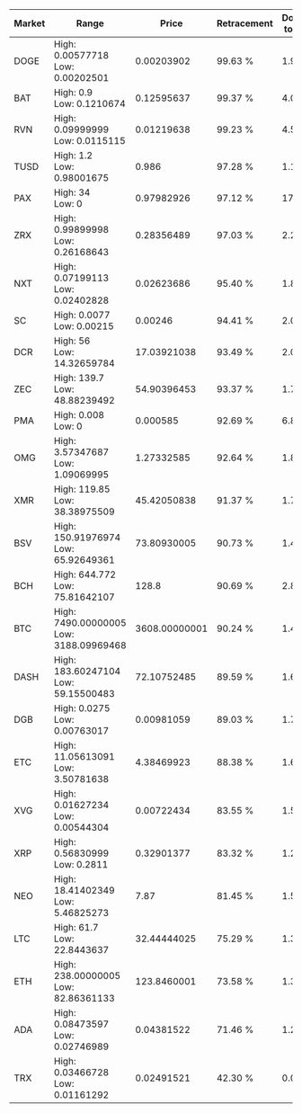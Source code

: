 | Market | Range | Price| Retracement | Doubles to 50% |
| --- | --- | --- | --- | --- |
| DOGE | High: 0.00577718<br />Low: 0.00202501 | 0.00203902 | 99.63 % | 1.91 |
| BAT | High: 0.9<br />Low: 0.1210674 | 0.12595637 | 99.37 % | 4.05 |
| RVN | High: 0.09999999<br />Low: 0.0115115 | 0.01219638 | 99.23 % | 4.57 |
| TUSD | High: 1.2<br />Low: 0.98001675 | 0.986 | 97.28 % | 1.11 |
| PAX | High: 34<br />Low: 0 | 0.97982926 | 97.12 % | 17.35 |
| ZRX | High: 0.99899998<br />Low: 0.26168643 | 0.28356489 | 97.03 % | 2.22 |
| NXT | High: 0.07199113<br />Low: 0.02402828 | 0.02623686 | 95.40 % | 1.83 |
| SC | High: 0.0077<br />Low: 0.00215 | 0.00246 | 94.41 % | 2.00 |
| DCR | High: 56<br />Low: 14.32659784 | 17.03921038 | 93.49 % | 2.06 |
| ZEC | High: 139.7<br />Low: 48.88239492 | 54.90396453 | 93.37 % | 1.72 |
| PMA | High: 0.008<br />Low: 0 | 0.000585 | 92.69 % | 6.84 |
| OMG | High: 3.57347687<br />Low: 1.09069995 | 1.27332585 | 92.64 % | 1.83 |
| XMR | High: 119.85<br />Low: 38.38975509 | 45.42050838 | 91.37 % | 1.74 |
| BSV | High: 150.91976974<br />Low: 65.92649361 | 73.80930005 | 90.73 % | 1.47 |
| BCH | High: 644.772<br />Low: 75.81642107 | 128.8 | 90.69 % | 2.80 |
| BTC | High: 7490.00000005<br />Low: 3188.09969468 | 3608.00000001 | 90.24 % | 1.48 |
| DASH | High: 183.60247104<br />Low: 59.15500483 | 72.10752485 | 89.59 % | 1.68 |
| DGB | High: 0.0275<br />Low: 0.00763017 | 0.00981059 | 89.03 % | 1.79 |
| ETC | High: 11.05613091<br />Low: 3.50781638 | 4.38469923 | 88.38 % | 1.66 |
| XVG | High: 0.01627234<br />Low: 0.00544304 | 0.00722434 | 83.55 % | 1.50 |
| XRP | High: 0.56830999<br />Low: 0.2811 | 0.32901377 | 83.32 % | 1.29 |
| NEO | High: 18.41402349<br />Low: 5.46825273 | 7.87 | 81.45 % | 1.52 |
| LTC | High: 61.7<br />Low: 22.8443637 | 32.44444025 | 75.29 % | 1.30 |
| ETH | High: 238.00000005<br />Low: 82.86361133 | 123.8460001 | 73.58 % | 1.30 |
| ADA | High: 0.08473597<br />Low: 0.02746989 | 0.04381522 | 71.46 % | 1.28 |
| TRX | High: 0.03466728<br />Low: 0.01161292 | 0.02491521 | 42.30 % | 0.00 |
